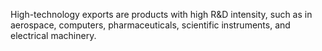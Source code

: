 High-technology exports are products with high R&D intensity, such as in aerospace, computers, pharmaceuticals, scientific instruments, and electrical machinery.